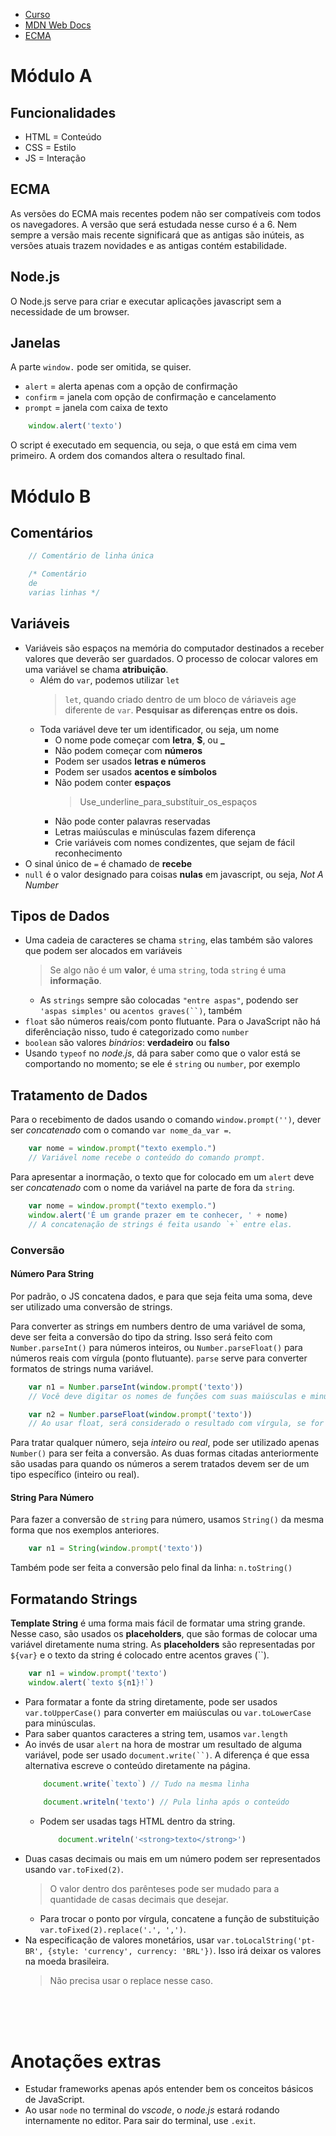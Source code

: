 - [Curso](https://youtube.com/playlist?list=PLHz_AreHm4dlsK3Nr9GVvXCbpQyHQl1o1)
- [MDN Web Docs](https://developer.mozilla.org)
- [ECMA](https://www.ecma-international.org/)

# Módulo A
## Funcionalidades
- HTML = Conteúdo
- CSS = Estilo
- JS = Interação

## ECMA
As versões do ECMA mais recentes podem não ser compatíveis com todos os navegadores. A versão que será estudada nesse curso é a 6. Nem sempre a versão mais recente significará que as antigas são inúteis, as versões atuais trazem novidades e as antigas contém estabilidade.

## Node.js
O Node.js serve para criar e executar aplicações javascript sem a necessidade de um browser.

## Janelas
A parte `window.` pode ser omitida, se quiser.

- `alert` = alerta apenas com a opção de confirmação
- `confirm` = janela com opção de confirmação e cancelamento
- `prompt` = janela com caixa de texto

```js
    window.alert('texto')
```

O script é executado em sequencia, ou seja, o que está em cima vem primeiro. A ordem dos comandos altera o resultado final.

# Módulo B
## Comentários
```js
    // Comentário de linha única
```

```javascript
    /* Comentário
    de
    varias linhas */
```

## Variáveis
- Variáveis são espaços na memória do computador destinados a receber valores que deverão ser guardados. O processo de colocar valores em uma variável se chama **atribuição**.
    - Além do `var`, podemos utilizar `let`
        > `let`, quando criado dentro de um bloco de váriaveis age diferente de `var`. **Pesquisar as diferenças entre os dois.**
    - Toda variável deve ter um identificador, ou seja, um nome
        - O nome pode começar com **letra**, **$**, ou **_**
        - Não podem começar com **números**
        - Podem ser usados **letras e números**
        - Podem ser usados **acentos e símbolos**
        - Não podem conter **espaços**
            > Use_underline_para_substítuir_os_espaços
        - Não pode conter palavras reservadas
        - Letras maiúsculas e minúsculas fazem diferença
        - Crie variáveis com nomes condizentes, que sejam de fácil reconhecimento
- O sinal único de `=` é chamado de **recebe**
- `null` é o valor designado para coisas **nulas** em javascript, ou seja, *Not A Number*

## Tipos de Dados
- Uma cadeia de caracteres se chama `string`, elas também são valores que podem ser alocados em variáveis
    > Se algo não é um **valor**, é uma `string`, toda `string` é uma **informação**.
    - As `strings` sempre são colocadas `"entre aspas"`, podendo ser `'aspas simples'` ou `acentos graves(``)`, também
- `float` são números reais/com ponto flutuante. Para o JavaScript não há diferênciação nisso, tudo é categorizado como `number`
- `boolean` são valores *binários*: **verdadeiro** ou **falso**
- Usando `typeof` no *node.js*, dá para saber como que o valor está se comportando no momento; se ele é `string` ou `number`, por exemplo

## Tratamento de Dados
Para o recebimento de dados usando o comando `window.prompt('')`, dever ser *concatenado* com o comando `var nome_da_var =`.

```js
    var nome = window.prompt("texto exemplo.")
    // Variável nome recebe o conteúdo do comando prompt.
```

Para apresentar a inormação, o texto que for colocado em um `alert` deve ser *concatenado* com o nome da variável na parte de fora da `string`.

```js
    var nome = window.prompt("texto exemplo.")
    window.alert('É um grande prazer em te conhecer, ' + nome)
    // A concatenação de strings é feita usando `+` entre elas.
```

### Conversão
#### Número Para String
Por padrão, o JS concatena dados, e para que seja feita uma soma, deve ser utilizado uma conversão de strings.

Para converter as strings em numbers dentro de uma variável de soma, deve ser feita a conversão do tipo da string. Isso será feito com `Number.parseInt()` para números inteiros, ou `Number.parseFloat()` para números reais com vírgula (ponto flutuante). `parse` serve para converter formatos de strings numa variável.

```js
    var n1 = Number.parseInt(window.prompt('texto'))
    // Você deve digitar os nomes de funções com suas maiúsculas e minúsculas exatamente como deve ser para não dar problemas.

    var n2 = Number.parseFloat(window.prompt('texto'))
    // Ao usar float, será considerado o resultado com vírgula, se for necessário.
```

Para tratar qualquer número, seja *inteiro* ou *real*, pode ser utilizado apenas `Number()` para ser feita a conversão. As duas formas citadas anteriormente são usadas para quando os números a serem tratados devem ser de um tipo específico (inteiro ou real).

#### String Para Número
Para fazer a conversão de `string` para número, usamos `String()` da mesma forma que nos exemplos anteriores. 

```js
    var n1 = String(window.prompt('texto'))
```

Também pode ser feita a conversão pelo final da linha: `n.toString()`

## Formatando Strings
**Template String** é uma forma mais fácil de formatar uma string grande. Nesse caso, são usados os **placeholders**, que são formas de colocar uma variável diretamente numa string. As **placeholders** são representadas por `${var}` e o texto da string é colocado entre acentos graves (``).

```js
    var n1 = window.prompt('texto')
    window.alert(`texto ${n1}!`)
```

- Para formatar a fonte da string diretamente, pode ser usados `var.toUpperCase()` para converter em maiúsculas ou `var.toLowerCase` para minúsculas.
- Para saber quantos caracteres a string tem, usamos `var.length`
- Ao invés de usar `alert` na hora de mostrar um resultado de alguma variável, pode ser usado `document.write(``)`. A diferença é que essa alternativa escreve o conteúdo diretamente na página.
    ```js
        document.write(`texto`) // Tudo na mesma linha

        document.writeln('texto') // Pula linha após o conteúdo
    ```
    - Podem ser usadas tags HTML dentro da string.
        ```js
            document.writeln('<strong>texto</strong>')
        ```
- Duas casas decimais ou mais em um número podem ser representados usando `var.toFixed(2)`. 
    > O valor dentro dos parênteses pode ser mudado para a quantidade de casas decimais que desejar.
    - Para trocar o ponto por vírgula, concatene a função de substituição `var.toFixed(2).replace('.', ',')`.
- Na especificação de valores monetários, usar `var.toLocalString('pt-BR', {style: 'currency', currency: 'BRL'})`. Isso irá deixar os valores na moeda brasileira.
    > Não precisa usar o replace nesse caso.

<br><br><br>
# Anotações extras
- Estudar frameworks apenas após entender bem os conceitos básicos de JavaScript.
- Ao usar `node` no terminal do *vscode*, o *node.js* estará rodando internamente no editor. Para sair do terminal, use `.exit`.